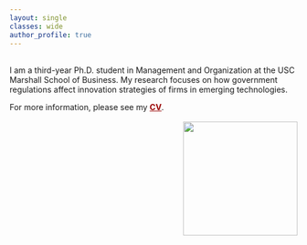 ```yaml
---
layout: single
classes: wide
author_profile: true
---
```


<br />
I am a third-year Ph.D. student in Management and Organization at the USC Marshall School of Business. My research focuses on how government regulations affect innovation strategies of firms in emerging technologies. 

For more information, please see my <a href="/assets/pdf/AR_CV_0824.pdf" target="_blank" style="color: #990000; font-weight: bold;">CV</a>.
<br />
<br />
<img src="https://identity.usc.edu/wp-content/uploads/2022/08/PrimaryLogotype-768x164.png" width="200" align="right">

